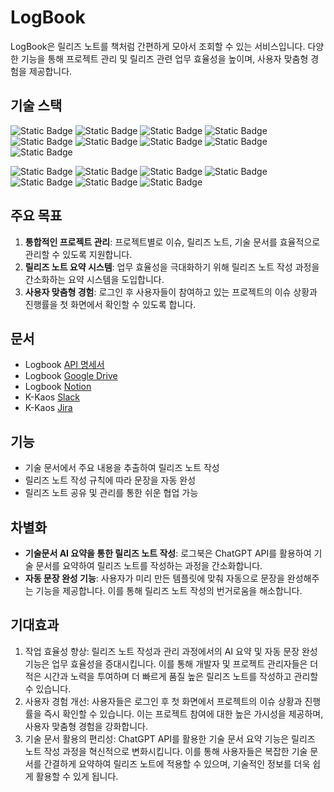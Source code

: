 # LogBook
LogBook은 릴리즈 노트를 책처럼 간편하게 모아서 조회할 수 있는 서비스입니다. 
다양한 기능을 통해 프로젝트 관리 및 릴리즈 관련 업무 효율성을 높이며, 사용자 맞춤형 경험을 제공합니다.

## 기술 스택
![Static Badge](https://img.shields.io/badge/VSCode-blue?logo=visualstudiocode&logoColor=%230098FF&link=https%3A%2F%2Fcode.visualstudio.com%2F) ![Static Badge](https://img.shields.io/badge/MUI-%23007FFF?logo=MUI&logoColor=white&link=https%3A%2F%2Fmui.com%2F)
![Static Badge](https://img.shields.io/badge/React-%2361DAFB?logo=react&logoColor=black&link=https%3A%2F%2Freactjs.org%2Fdocs%2Fstatic-type-checking.html)
![Static Badge](https://img.shields.io/badge/Typescript-%233178C6?logo=typescript&logoColor=white&link=https%3A%2F%2Freactjs.org%2Fdocs%2Fstatic-type-checking.html) ![Static Badge](https://img.shields.io/badge/Next.js-%23000000?logo=nextdotjs&logoColor=white&link=https%3A%2F%2Fnextjs.org%2F)
![Static Badge](https://img.shields.io/badge/Recoil-%233578E5?logo=recoil&logoColor=white&link=https%3A%2F%2Frecoiljs.org%2F)
![Static Badge](https://img.shields.io/badge/Axios-%235A29E4?logo=axios&logoColor=white&link=https%3A%2F%2Faxios-http.com%2F)
![Static Badge](https://img.shields.io/badge/PNPM-%23F69220?logo=pnpm&logoColor=white&link=https%3A%2F%2Fpnpm.io%2F)
![Static Badge](https://img.shields.io/badge/cypress-%2317202C?logo=cypress&logoColor=white&link=https%3A%2F%2Fwww.cypress.io%2F)

![Static Badge](https://img.shields.io/badge/IntelliJ-%23000000?logo=intellijidea&logoColor=white&link=https%3A%2F%2Fwww.jetbrains.com%2Fidea%2Fdocumentation%2F)
![Static Badge](https://img.shields.io/badge/OpenJDK_11-%23FFFFFF?logo=openjdk&logoColor=black&link=https%3A%2F%2Fopenjdk.org%2Fprojects%2Fjdk%2F11%2F)
![Static Badge](https://img.shields.io/badge/Spring_Boot-%236DB33F?logo=springboot&logoColor=white&link=https%3A%2F%2Fdocs.spring.io%2Fspring-boot%2Fdocs%2F2.x%2Freference%2Fhtml%2F)
![Static Badge](https://img.shields.io/badge/Spring_Security-%236DB33F?logo=springsecurity&logoColor=white&link=https%3A%2F%2Fdocs.spring.io%2Fspring-security%2Fsite%2Fdocs%2Fcurrent%2Freference%2Fhtml5%2F)
![Static Badge](https://img.shields.io/badge/JPA-%236DB33F?link=https%3A%2F%2Fdocs.spring.io%2Fspring-data%2Fjpa%2Fdocs%2Fcurrent%2Freference%2Fhtml%2F)
![Static Badge](https://img.shields.io/badge/JUnit5-%2325A162?logo=junit5&logoColor=white&link=https%3A%2F%2Fjunit.org%2Fjunit5%2Fdocs%2Fcurrent%2Fuser-guide%2F)
![Static Badge](https://img.shields.io/badge/MySQL-%234479A1?logo=mysql&logoColor=white&link=https%3A%2F%2Fdev.mysql.com%2Fdoc%2Frefman%2F8.0%2Fen%2F)

## 주요 목표

1. **통합적인 프로젝트 관리**: 프로젝트별로 이슈, 릴리즈 노트, 기술 문서를 효율적으로 관리할 수 있도록 지원합니다.
2. **릴리즈 노트 요약 시스템**: 업무 효율성을 극대화하기 위해 릴리즈 노트 작성 과정을 간소화하는 요약 시스템을 도입합니다.
3. **사용자 맞춤형 경험**: 로그인 후 사용자들이 참여하고 있는 프로젝트의 이슈 상황과 진행률을 첫 화면에서 확인할 수 있도록 합니다.

## 문서

- Logbook [API 명세서](https://logbook5.docs.apiary.io/#)
- Logbook [Google Drive](https://drive.google.com/drive/folders/1_o-brVhdnHVWNCXrYy9JFwxZykRHrk8S?usp=drive_link)
- Logbook [Notion](https://www.notion.so/seobinlee00/4b04cde519094eda98f4dd37e9859894?v=be10c461e965420790b67272803c7f5d&pvs=4)
- K-Kaos [Slack](https://app.slack.com/huddle/T056ESEE3K6/C05GTA3RFSM)
- K-Kaos [Jira](https://leeseobin.atlassian.net/jira/software/projects/LB/boards/1)

## 기능

- 기술 문서에서 주요 내용을 추출하여 릴리즈 노트 작성
- 릴리즈 노트 작성 규칙에 따라 문장을 자동 완성
- 릴리즈 노트 공유 및 관리를 통한 쉬운 협업 가능

## 차별화

- **기술문서 AI 요약을 통한 릴리즈 노트 작성**: 로그북은 ChatGPT API를 활용하여 기술 문서를 요약하여 릴리즈 노트를 작성하는 과정을 간소화합니다.
- **자동 문장 완성 기능**: 사용자가 미리 만든 템플릿에 맞춰 자동으로 문장을 완성해주는 기능을 제공합니다. 이를 통해 릴리즈 노트 작성의 번거로움을 해소합니다.

## 기대효과 
1. 작업 효율성 향상: 릴리즈 노트 작성과 관리 과정에서의 AI 요약 및 자동 문장 완성 기능은 업무 효율성을 증대시킵니다. 이를 통해 개발자 및 프로젝트 관리자들은 더 적은 시간과 노력을 투여하며 더 빠르게 품질 높은 릴리즈 노트를 작성하고 관리할 수 있습니다.
2. 사용자 경험 개선: 사용자들은 로그인 후 첫 화면에서 프로젝트의 이슈 상황과 진행률을 즉시 확인할 수 있습니다. 이는 프로젝트 참여에 대한 높은 가시성을 제공하며, 사용자 맞춤형 경험을 강화합니다.
3. 기술 문서 활용의 편리성: ChatGPT API를 활용한 기술 문서 요약 기능은 릴리즈 노트 작성 과정을 혁신적으로 변화시킵니다. 이를 통해 사용자들은 복잡한 기술 문서를 간결하게 요약하여 릴리즈 노트에 적용할 수 있으며, 기술적인 정보를 더욱 쉽게 활용할 수 있게 됩니다.


